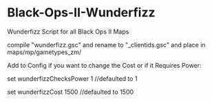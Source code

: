 # Black-Ops-II-Wunderfizz
Wunderfizz Script for all Black Ops II Maps

compile "wunderfizz.gsc" and rename to "_clientids.gsc" and place in maps/mp/gametypes_zm/

Add to Config if you want to change the Cost or if it Requires Power:

set wunderfizzChecksPower 1 //defaulted to 1

set wunderfizzCost 1500 //defaulted to 1500
